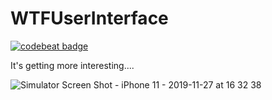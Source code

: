 # WTFUserInterface
<a href="https://codebeat.co/projects/github-com-shndrs-wtfuserinterface-master"><img alt="codebeat badge" src="https://codebeat.co/badges/acd52221-c6b1-4dd8-809e-22d4162da2cf" /></a>

<p>It's getting more interesting....</p>

![Simulator Screen Shot - iPhone 11 - 2019-11-27 at 16 32 38](https://user-images.githubusercontent.com/34839080/69725543-ad7ee400-1133-11ea-8a3d-91b6c858dbf5.png)
